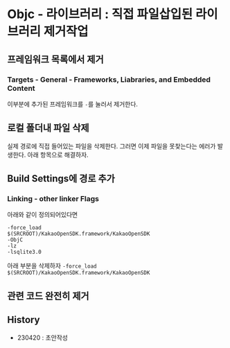 # Objc - 라이브러리 : 직접 파일삽입된 라이브러리 제거작업

## 프레임워크 목록에서 제거
### Targets - General - Frameworks, Liabraries, and Embedded Content
이부분에 추가된 프레임워크를 `-`를 눌러서 제거한다. 

## 로컬 폴더내 파일 삭제
실제 경로에 직접 들어있는 파일을 삭제한다.
그러면 이제 파일을 못찾는다는 에러가 발생한다. 아래 항목으로 해결하자.

## Build Settings에 경로 추가
### Linking - other linker Flags

아래와 같이 정의되어있다면 
```
-force_load
$(SRCROOT)/KakaoOpenSDK.framework/KakaoOpenSDK
-ObjC
-lz
-lsqlite3.0
```

아래 부분을 삭제하자
`-force_load`
`$(SRCROOT)/KakaoOpenSDK.framework/KakaoOpenSDK`

## 관련 코드 완전히 제거

## History
- 230420 : 초안작성
